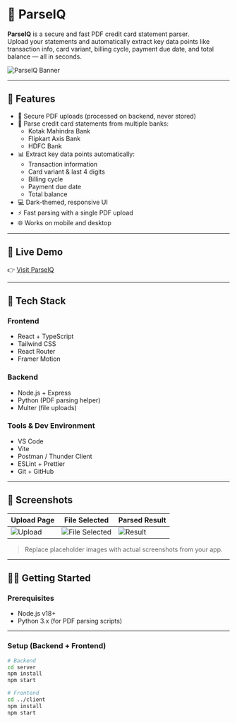 # 📄 ParseIQ

**ParseIQ** is a secure and fast PDF credit card statement parser.  
Upload your statements and automatically extract key data points like transaction info, card variant, billing cycle, payment due date, and total balance — all in seconds.

![ParseIQ Banner](https://sure-card-parser.vercel.app/favicon.ico)

---

## 🌟 Features

- 🔐 Secure PDF uploads (processed on backend, never stored)  
- 🧾 Parse credit card statements from multiple banks:
  - Kotak Mahindra Bank  
  - Flipkart Axis Bank  
  - HDFC Bank  
- 📊 Extract key data points automatically:
  - Transaction information  
  - Card variant & last 4 digits  
  - Billing cycle  
  - Payment due date  
  - Total balance  
- 💻 Dark-themed, responsive UI  
- ⚡ Fast parsing with a single PDF upload  
- 🌐 Works on mobile and desktop  

---

## 🚀 Live Demo  

👉 [Visit ParseIQ](https://sure-card-parser.vercel.app/)

---

## 🧰 Tech Stack

### Frontend
- React + TypeScript  
- Tailwind CSS  
- React Router  
- Framer Motion  

### Backend
- Node.js + Express  
- Python (PDF parsing helper)  
- Multer (file uploads)  

### Tools & Dev Environment
- VS Code  
- Vite  
- Postman / Thunder Client  
- ESLint + Prettier  
- Git + GitHub  

---

## 📸 Screenshots

| Upload Page | File Selected | Parsed Result |
|------------|---------------|---------------|
| ![Upload](https://via.placeholder.com/600x300?text=Upload+Page) | ![File Selected](https://via.placeholder.com/600x300?text=File+Selected) | ![Result](https://via.placeholder.com/600x400?text=Parsed+Result) |

> Replace placeholder images with actual screenshots from your app.

---

## 🧑‍💻 Getting Started

### Prerequisites

- Node.js v18+  
- Python 3.x (for PDF parsing scripts)  

---

### Setup (Backend + Frontend)

```bash
# Backend
cd server
npm install
npm start

# Frontend
cd ../client
npm install
npm start
